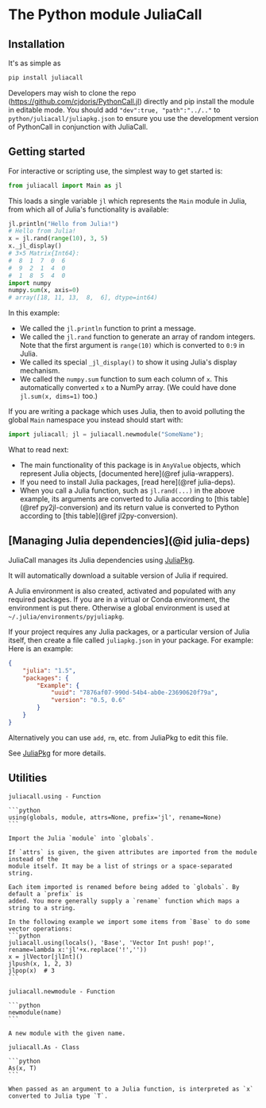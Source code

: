 # The Python module JuliaCall

## Installation

It's as simple as
```bash
pip install juliacall
```

Developers may wish to clone the repo (https://github.com/cjdoris/PythonCall.jl) directly
and pip install the module in editable mode. You should add `"dev":true, "path":"../.."` to
`python/juliacall/juliapkg.json` to ensure you use the development version of PythonCall
in conjunction with JuliaCall.

## Getting started

For interactive or scripting use, the simplest way to get started is:
```python
from juliacall import Main as jl
```

This loads a single variable `jl` which represents the `Main` module in Julia,
from which all of Julia's functionality is available:
```python
jl.println("Hello from Julia!")
# Hello from Julia!
x = jl.rand(range(10), 3, 5)
x._jl_display()
# 3×5 Matrix{Int64}:
#  8  1  7  0  6
#  9  2  1  4  0
#  1  8  5  4  0
import numpy
numpy.sum(x, axis=0)
# array([18, 11, 13,  8,  6], dtype=int64)
```

In this example:
- We called the `jl.println` function to print a message.
- We called the `jl.rand` function to generate an array of random integers. Note that the
  first argument is `range(10)` which is converted to `0:9` in Julia.
- We called its special `_jl_display()` to show it using Julia's display mechanism.
- We called the `numpy.sum` function to sum each column of `x`. This automatically converted
  `x` to a NumPy array. (We could have done `jl.sum(x, dims=1)` too.)

If you are writing a package which uses Julia, then to avoid polluting the global `Main`
namespace you instead should start with:
```python
import juliacall; jl = juliacall.newmodule("SomeName");
```

What to read next:
- The main functionality of this package is in `AnyValue` objects, which represent Julia
  objects, [documented here](@ref julia-wrappers).
- If you need to install Julia packages, [read here](@ref julia-deps).
- When you call a Julia function, such as `jl.rand(...)` in the above example, its
  arguments are converted to Julia according to [this table](@ref py2jl-conversion) and
  its return value is converted to Python according to [this table](@ref jl2py-conversion).

## [Managing Julia dependencies](@id julia-deps)

JuliaCall manages its Julia dependencies using [JuliaPkg](https://github.com/cjdoris/PyJuliaPkg).

It will automatically download a suitable version of Julia if required.

A Julia environment is also created, activated and populated with any required packages.
If you are in a virtual or Conda environment, the environment is put there. Otherwise a
global environment is used at `~/.julia/environments/pyjuliapkg`.

If your project requires any Julia packages, or a particular version of Julia itself, then
create a file called `juliapkg.json` in your package. For example:
Here is an example:
```json
{
    "julia": "1.5",
    "packages": {
        "Example": {
            "uuid": "7876af07-990d-54b4-ab0e-23690620f79a",
            "version": "0.5, 0.6"
        }
    }
}
```

Alternatively you can use `add`, `rm`, etc. from JuliaPkg to edit this file.

See [JuliaPkg](https://github.com/cjdoris/PyJuliaPkg) for more details.

## Utilities

`````@customdoc
juliacall.using - Function

```python
using(globals, module, attrs=None, prefix='jl', rename=None)
```

Import the Julia `module` into `globals`.

If `attrs` is given, the given attributes are imported from the module instead of the
module itself. It may be a list of strings or a space-separated string.

Each item imported is renamed before being added to `globals`. By default a `prefix` is
added. You more generally supply a `rename` function which maps a string to a string.

In the following example we import some items from `Base` to do some vector operations:
```python
juliacall.using(locals(), 'Base', 'Vector Int push! pop!', rename=lambda x:'jl'+x.replace('!',''))
x = jlVector[jlInt]()
jlpush(x, 1, 2, 3)
jlpop(x)  # 3
```
`````

`````@customdoc
juliacall.newmodule - Function

```python
newmodule(name)
```

A new module with the given name.
`````

`````@customdoc
juliacall.As - Class

```python
As(x, T)
```

When passed as an argument to a Julia function, is interpreted as `x` converted to Julia type `T`.
`````
